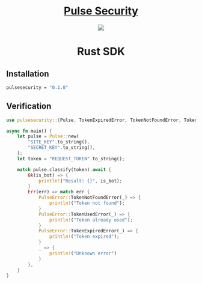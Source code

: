 <h1 align="center"><a href="https://www.pulsesecurity.org/">Pulse Security</a></h1>
<p align="center">
<img src="https://avatars.githubusercontent.com/u/161549711?s=200&v=4"/>
</p>
<h1 align="center">Rust SDK</h1>

## Installation

```sh
pulsesecurity = "0.1.0"
```

## Verification

```rs
use pulsesecurity::{Pulse, TokenExpiredError, TokenNotFoundError, TokenUsedError};

async fn main() {
    let pulse = Pulse::new(
        "SITE_KEY".to_string(),
        "SECRET_KEY".to_string(),
    );
    let token = "REQUEST_TOKEN".to_string();

    match pulse.classify(token).await {
        Ok(is_bot) => {
            println!("Result: {}", is_bot);
        }
        Err(err) => match err {
            PulseError::TokenNotFoundError(_) => {
                println!("Token not found");
            }
            PulseError::TokenUsedError(_) => {
                println!("Token already used");
            }
            PulseError::TokenExpiredError(_) => {
                println!("Token expired");
            }
            _ => {
                println!("Unknown error")
            }
        },
    }
}
```
